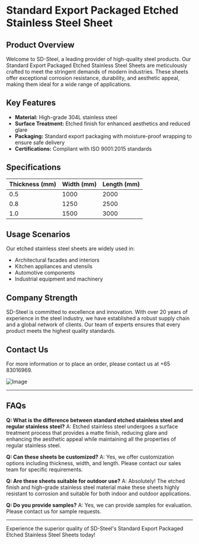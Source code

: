 # Standard Export Packaged Etched Stainless Steel Sheet

## Product Overview

Welcome to SD-Steel, a leading provider of high-quality steel products. Our Standard Export Packaged Etched Stainless Steel Sheets are meticulously crafted to meet the stringent demands of modern industries. These sheets offer exceptional corrosion resistance, durability, and aesthetic appeal, making them ideal for a wide range of applications.

## Key Features

- **Material:** High-grade 304L stainless steel
- **Surface Treatment:** Etched finish for enhanced aesthetics and reduced glare
- **Packaging:** Standard export packaging with moisture-proof wrapping to ensure safe delivery
- **Certifications:** Compliant with ISO 9001:2015 standards

## Specifications

| Thickness (mm) | Width (mm) | Length (mm) |
|----------------|------------|-------------|
| 0.5            | 1000       | 2000        |
| 0.8            | 1250       | 2500        |
| 1.0            | 1500       | 3000        |

## Usage Scenarios

Our etched stainless steel sheets are widely used in:
- Architectural facades and interiors
- Kitchen appliances and utensils
- Automotive components
- Industrial equipment and machinery

## Company Strength

SD-Steel is committed to excellence and innovation. With over 20 years of experience in the steel industry, we have established a robust supply chain and a global network of clients. Our team of experts ensures that every product meets the highest quality standards.

## Contact Us

For more information or to place an order, please contact us at +65 83016969.

![Image](https://github.com/user-attachments/assets/2567258e-e124-4816-932d-1809bd27ef0b)

---

## FAQs

**Q: What is the difference between standard etched stainless steel and regular stainless steel?**
A: Etched stainless steel undergoes a surface treatment process that provides a matte finish, reducing glare and enhancing the aesthetic appeal while maintaining all the properties of regular stainless steel.

**Q: Can these sheets be customized?**
A: Yes, we offer customization options including thickness, width, and length. Please contact our sales team for specific requirements.

**Q: Are these sheets suitable for outdoor use?**
A: Absolutely! The etched finish and high-grade stainless steel material make these sheets highly resistant to corrosion and suitable for both indoor and outdoor applications.

**Q: Do you provide samples?**
A: Yes, we can provide samples for evaluation. Please contact us for sample requests.

---

Experience the superior quality of SD-Steel's Standard Export Packaged Etched Stainless Steel Sheets today!